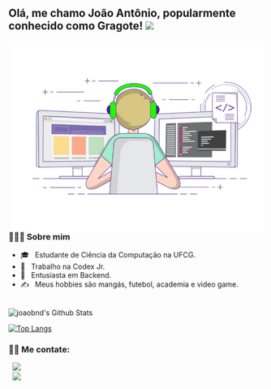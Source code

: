 <h2> Olá, me chamo João Antônio, popularmente conhecido como Gragote! <img src="https://github.com/souvikguria98/souvikguria98/blob/master/Hi.gif" width="25"></h2>
<img align="right" alt="GIF" src="https://raw.githubusercontent.com/devSouvik/devSouvik/master/gif3.gif" width="500"/>

<h3> 👨🏻‍💻 Sobre mim </h3>

- 🎓 &nbsp; Estudante de Ciência da Computação na UFCG.
- 💼 &nbsp; Trabalho na Codex Jr.
- 🌱 &nbsp; Entusiasta em Backend.
- ✍️  &nbsp; Meus hobbies são mangás, futebol, academia e video game.


<br>

<img align="center" src="https://github-readme-stats.vercel.app/api?username=joaobnd&include_all_commits=true&count_private=true&show_icons=true&line_height=20&title_color=7A7ADB&icon_color=2234AE&text_color=D3D3D3&bg_color=0,000000,130F40" alt="joaobnd's Github Stats">

</br>

[![Top Langs](https://github-readme-stats.vercel.app/api/top-langs/?username=joaobnd&layout=compact&text_color=daf7dc&bg_color=151515)](https://github.com/devSouvik/github-readme-stats)


<h3> 🤝🏻 Me contate: </h3>

<p align="center">
 
&nbsp; <a href="https://www.instagram.com/joaoanton.io" target="_blank" rel="noopener noreferrer"><img src="https://img.icons8.com/plasticine/100/000000/instagram-new.png" width="50" /></a>  
&nbsp; <a href="https://www.linkedin.com/in/souvik-guria-/" target="_blank" rel="noopener noreferrer"><img src="https://img.icons8.com/plasticine/100/000000/linkedin.png" width="50" /></a>
</p>

